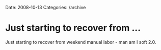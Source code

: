 Date: 2008-10-13
Categories: /archive

# Just starting to recover from ...

Just starting to recover from weekend manual labor - man am I soft 2.0.

